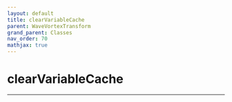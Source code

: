 ```yaml
---
layout: default
title: clearVariableCache
parent: WaveVortexTransform
grand_parent: Classes
nav_order: 70
mathjax: true
---
```


#  clearVariableCache




---

